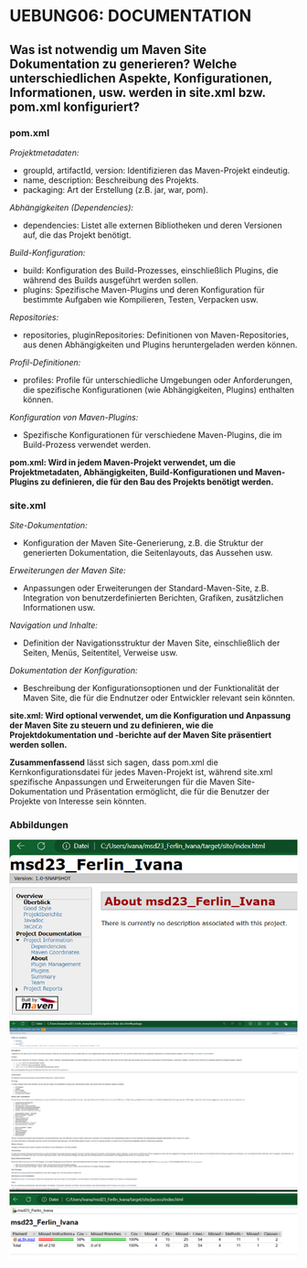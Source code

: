# UEBUNG06: DOCUMENTATION

## Was ist notwendig um Maven Site Dokumentation zu generieren? Welche unterschiedlichen Aspekte, Konfigurationen, Informationen, usw. werden in site.xml bzw. pom.xml konfiguriert?

### pom.xml

*Projektmetadaten:*

- groupId, artifactId, version: Identifizieren das Maven-Projekt eindeutig.
- name, description: Beschreibung des Projekts.
- packaging: Art der Erstellung (z.B. jar, war, pom).

*Abhängigkeiten (Dependencies):*

- dependencies: Listet alle externen Bibliotheken und deren Versionen auf, die das Projekt benötigt.

*Build-Konfiguration:*

- build: Konfiguration des Build-Prozesses, einschließlich Plugins, die während des Builds ausgeführt werden sollen.
- plugins: Spezifische Maven-Plugins und deren Konfiguration für bestimmte Aufgaben wie Kompilieren, Testen, Verpacken usw.

*Repositories:*

- repositories, pluginRepositories: Definitionen von Maven-Repositories, aus denen Abhängigkeiten und Plugins heruntergeladen werden können.

*Profil-Definitionen:*

- profiles: Profile für unterschiedliche Umgebungen oder Anforderungen, die spezifische Konfigurationen (wie Abhängigkeiten, Plugins) enthalten können.

*Konfiguration von Maven-Plugins:*

- Spezifische Konfigurationen für verschiedene Maven-Plugins, die im Build-Prozess verwendet werden.

**pom.xml: Wird in jedem Maven-Projekt verwendet, um die Projektmetadaten, Abhängigkeiten, Build-Konfigurationen und Maven-Plugins zu definieren, die für den Bau des Projekts benötigt werden.**


### site.xml

*Site-Dokumentation:*

- Konfiguration der Maven Site-Generierung, z.B. die Struktur der generierten Dokumentation, die Seitenlayouts, das Aussehen usw.

*Erweiterungen der Maven Site:*

- Anpassungen oder Erweiterungen der Standard-Maven-Site, z.B. Integration von benutzerdefinierten Berichten, Grafiken, zusätzlichen Informationen usw.

*Navigation und Inhalte:*

- Definition der Navigationsstruktur der Maven Site, einschließlich der Seiten, Menüs, Seitentitel, Verweise usw.

*Dokumentation der Konfiguration:*

- Beschreibung der Konfigurationsoptionen und der Funktionalität der Maven Site, die für die Endnutzer oder Entwickler relevant sein könnten.

**site.xml: Wird optional verwendet, um die Konfiguration und Anpassung der Maven Site zu steuern und zu definieren, wie die Projektdokumentation und -berichte auf der Maven Site präsentiert werden sollen.**

**Zusammenfassend** 
lässt sich sagen, dass pom.xml die Kernkonfigurationsdatei für jedes Maven-Projekt ist, während site.xml spezifische Anpassungen und Erweiterungen für die Maven Site-Dokumentation und Präsentation ermöglicht, die für die Benutzer der Projekte von Interesse sein könnten.


### Abbildungen
![good_style verlinkt](resources\images\ex6_1.png)
![Javadoc API-Hilfe](resources\images\ex6_2.png)
![Testauswertung](resources\images\ex6_3.png)
